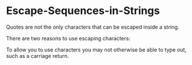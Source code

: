 # Escape-Sequences-in-Strings

Quotes are not the only characters that can be escaped inside a string. 

 There are two reasons to use escaping characters:

To allow you to use characters you may not otherwise be able to type out, such as a carriage return.
